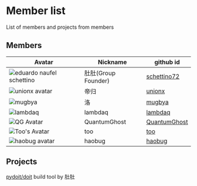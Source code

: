 # Member list
List of members and projects from members

## Members

Avatar | Nickname | github id
------------ | ------------- | -------------
![eduardo naufel schettino](https://avatars0.githubusercontent.com/u/138474?v=3&s=48)|肚肚(Group Founder)|[schettino72](https://github.com/schettino72)
![unionx avatar](https://avatars2.githubusercontent.com/u/802884?v=3&s=48)|帝归|[unionx](https://github.com/unionx)
![mugbya](https://avatars1.githubusercontent.com/u/5524117?v=3&s=48) | 洛 | [mugbya](https://github.com/mugbya)
![lambdaq](https://avatars2.githubusercontent.com/u/987524?v=3&s=48)|lambdaq|[lambdaq](https://github.com/lambdaq)
![QG Avatar](https://avatars3.githubusercontent.com/u/2939865?v=3&s=48)|QuantumGhost|[QuantumGhost](https://github.com/QuantumGhost)
![Too's Avatar](https://avatars3.githubusercontent.com/u/171673?v=3&s=48)|too|[too](https://github.com/too)
![haobug avatar](https://avatars1.githubusercontent.com/u/1269309?v=3&s=48)|haobug|[haobug](https://github.com/haobug)

## Projects

[pydoit/doit](https://github.com/pydoit/doit)
build tool by 肚肚

